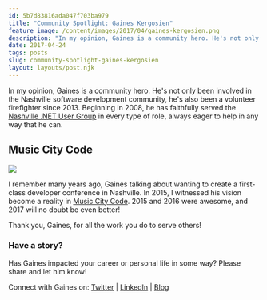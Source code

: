 ```yaml
---
id: 5b7d83816ada047f703ba979
title: "Community Spotlight: Gaines Kergosien"
feature_image: /content/images/2017/04/gaines-kergosien.png
description: "In my opinion, Gaines is a community hero. He's not only been involved in the Nashville software development community, he's also been a…"
date: 2017-04-24
tags: posts
slug: community-spotlight-gaines-kergosien
layout: layouts/post.njk
---
```


In my opinion, Gaines is a community hero. He's not only been involved in the Nashville software development community, he's also been a volunteer firefighter since 2013. Beginning in 2008, he has faithfully served the [Nashville .NET User Group](https://www.meetup.com/Nashville-NET-User-Group/) in every type of role, always eager to help in any way that he can.

## Music City Code

![](/content/images/2017/04/music-city-code.jpg)

I remember many years ago, Gaines talking about wanting to create a first-class developer conference in Nashville. In 2015, I witnessed his vision become a reality in [Music City Code](https://www.musiccitycode.com/). 2015 and 2016 were awesome, and 2017 will no doubt be even better!

Thank you, Gaines, for all the work you do to serve others!

### Have a story?

Has Gaines impacted your career or personal life in some way? Please share and let him know!

Connect with Gaines on: [Twitter](https://twitter.com/gainesk) | [LinkedIn](https://www.linkedin.com/in/gainesk/) | [Blog](http://blog.dotnetdude.net/)

